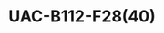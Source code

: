 ---
title: "UAC-B112-F28(40)"
description: "2MP HD Fixed IR Mini Bullet Analog"
image: "/images/categories/products/accessories/BAT-LA5800/BAT-LA58002.png"
images:
  - url: "/images/categories/products/accessories/BAT-LA5800/BAT-LA58002.png"
    caption: "Front view"
features:
  - 2MP high quality image
  - TVI/AHD/CVI/CVBS
  - IR-cut filter with auto switch (ICR)
  - Supports 180° horizontal flip, 180° vertical flip
  - OSD configuration menu, easy to operate
  - IP67 waterproof and dustproof design, high reliability
  - OSD configuration menu in 11 languages
specifications: 
  Pixel: 2MP
  Size: 1/3"
  Minimum illumination: 0.02 lux (F2.0, AGC ON); 0 lux (IR on)
  Lens: 2.8mm / 4.0mm
  Lens mount: M12
  2.8mm: H:- 90.5°  V:- 49.6°  D:- 109.5°
  4.0mm: H:- 80.2°  V:- 40.7°  D:- 90.5
  Illuminator: One IR illuminator
  Illumination distance: 20m
  Lifetime: ≥60,000 hours
  1080P: 1920(H)×1080(V)
  720P: 1280(H) ×720(V)
  TVI/AHD/CVI: 1080P@25fps(default), 1080P@30fps; 720P@25fps, 720P@30fps
  CVBS: PAL, NTSC
  PAL: 1/25s-1/50000s
  NTSC: 1/30s–1/50000s
  Exposure mode: 4 modes:- Global (default), BLC, HLC, DWDR
  Day/Night: 3 modes:- Auto (default), Day, Night
  Digital noise reduction: 2D
  White balance: Two modes:- Auto (default), Manual
  WDR: DWDR
  Smart IR: Support
  Flip: Supports 180° horizontal flip, 180° vertical flip
  Video output: BNC, supports TVI/AHD/CVI/CVBS
  Temperature: -30℃ to 60℃(-22℉ to 140℉)
  Humidity: ≤95% (RH, non-condensing)
  Surge protection: 4KV
  Power: DC 12V(±25%), with reverse polarity protection, Max 2.88W
  Mount: 3D bracket supplied, surface mount (default), optional backbox, pole mount bracket
  Dimensions: 142mm*63mm*65mm (L*W*H)
  Material: Plastic
  Weight: 135g(0.30lb)
  OSD menu language: 11 Languages (English, German, Spanish(Latin America), French, Italian, Japanese, Korean, Polish, Portuguese(Brazil), Russian, Turkish)
  Certification:
    EMC: CE-EMC (EN 55032,EN 61000-3-3,EN IEC 61000-3-2,EN 55035), FCC (FCC 47 CFR part15 B)
    Safety: CE-LVD (EN 62368-1)
    Environment: CE-RoHS (2011/65/EU;(EU)2015/863); WEEE (2012/19/EU)
    Protection: IP67 (IEC 60529)
---
